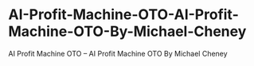 # AI-Profit-Machine-OTO-AI-Profit-Machine-OTO-By-Michael-Cheney
AI Profit Machine OTO – AI Profit Machine OTO By Michael Cheney
